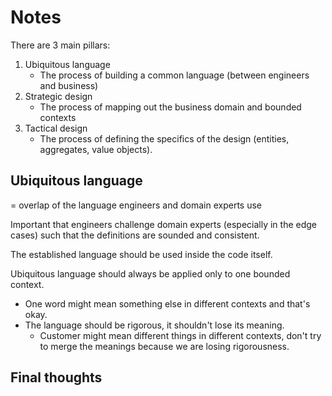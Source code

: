 # Notes
There are 3 main pillars:
1. Ubiquitous language
	- The process of building a common language (between engineers and business)
2. Strategic design
	- The process of mapping out the business domain and bounded contexts
3. Tactical design
	- The process of defining the specifics of the design (entities, aggregates, value objects).

## Ubiquitous language
= overlap of the language engineers and domain experts use

Important that engineers challenge domain experts (especially in the edge cases) such that the definitions are sounded and consistent.

The established language should be used inside the code itself.

Ubiquitous language should always be applied only to one bounded context.
- One word might mean something else in different contexts and that's okay.
- The language should be rigorous, it shouldn't lose its meaning.
	- Customer might mean different things in different contexts, don't try to merge the meanings because we are losing rigorousness.

## Final thoughts
